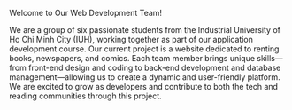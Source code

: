 Welcome to Our Web Development Team!

We are a group of six passionate students from the Industrial University of Ho Chi Minh City (IUH), working together as part of our application development course. Our current project is a website dedicated to renting books, newspapers, and comics. Each team member brings unique skills—from front-end design and coding to back-end development and database management—allowing us to create a dynamic and user-friendly platform. We are excited to grow as developers and contribute to both the tech and reading communities through this project.